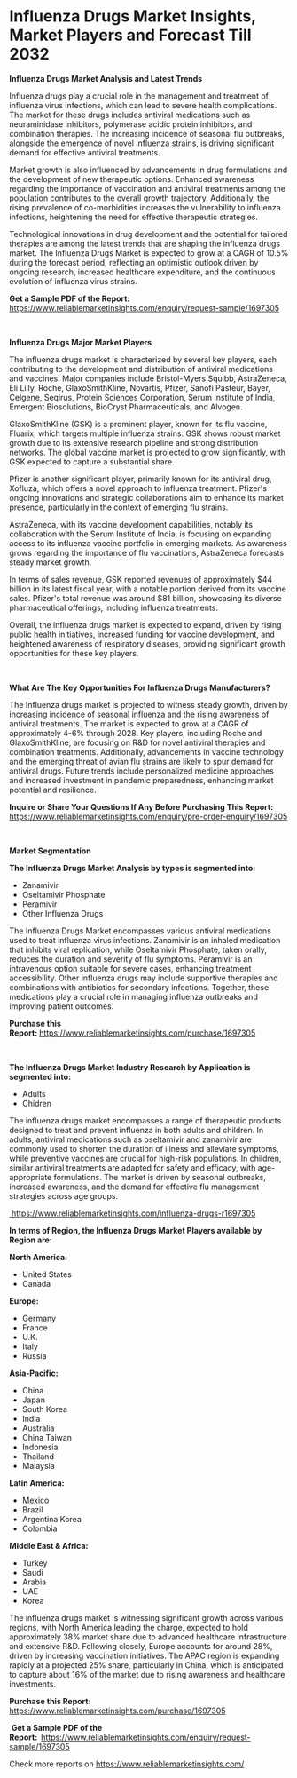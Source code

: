 <p><h1>Influenza Drugs Market Insights, Market Players and Forecast Till 2032</h1></p><p><strong>Influenza Drugs Market Analysis and Latest Trends</strong></p>
<p><p>Influenza drugs play a crucial role in the management and treatment of influenza virus infections, which can lead to severe health complications. The market for these drugs includes antiviral medications such as neuraminidase inhibitors, polymerase acidic protein inhibitors, and combination therapies. The increasing incidence of seasonal flu outbreaks, alongside the emergence of novel influenza strains, is driving significant demand for effective antiviral treatments.</p><p>Market growth is also influenced by advancements in drug formulations and the development of new therapeutic options. Enhanced awareness regarding the importance of vaccination and antiviral treatments among the population contributes to the overall growth trajectory. Additionally, the rising prevalence of co-morbidities increases the vulnerability to influenza infections, heightening the need for effective therapeutic strategies.</p><p>Technological innovations in drug development and the potential for tailored therapies are among the latest trends that are shaping the influenza drugs market. The Influenza Drugs Market is expected to grow at a CAGR of 10.5% during the forecast period, reflecting an optimistic outlook driven by ongoing research, increased healthcare expenditure, and the continuous evolution of influenza virus strains.</p></p>
<p><strong>Get a Sample PDF of the Report:&nbsp;</strong> <a href="https://www.reliablemarketinsights.com/enquiry/request-sample/1697305?utm_campaign=2240&utm_medium=2&utm_source=Github&utm_content=ia&utm_term=08032025&utm_id=influenza-drugs">https://www.reliablemarketinsights.com/enquiry/request-sample/1697305</a></p>
<p>&nbsp;</p>
<p><strong>Influenza Drugs Major Market Players</strong></p>
<p><p>The influenza drugs market is characterized by several key players, each contributing to the development and distribution of antiviral medications and vaccines. Major companies include Bristol-Myers Squibb, AstraZeneca, Eli Lilly, Roche, GlaxoSmithKline, Novartis, Pfizer, Sanofi Pasteur, Bayer, Celgene, Seqirus, Protein Sciences Corporation, Serum Institute of India, Emergent Biosolutions, BioCryst Pharmaceuticals, and Alvogen.</p><p>GlaxoSmithKline (GSK) is a prominent player, known for its flu vaccine, Fluarix, which targets multiple influenza strains. GSK shows robust market growth due to its extensive research pipeline and strong distribution networks. The global vaccine market is projected to grow significantly, with GSK expected to capture a substantial share.</p><p>Pfizer is another significant player, primarily known for its antiviral drug, Xofluza, which offers a novel approach to influenza treatment. Pfizer's ongoing innovations and strategic collaborations aim to enhance its market presence, particularly in the context of emerging flu strains.</p><p>AstraZeneca, with its vaccine development capabilities, notably its collaboration with the Serum Institute of India, is focusing on expanding access to its influenza vaccine portfolio in emerging markets. As awareness grows regarding the importance of flu vaccinations, AstraZeneca forecasts steady market growth.</p><p>In terms of sales revenue, GSK reported revenues of approximately $44 billion in its latest fiscal year, with a notable portion derived from its vaccine sales. Pfizer's total revenue was around $81 billion, showcasing its diverse pharmaceutical offerings, including influenza treatments. </p><p>Overall, the influenza drugs market is expected to expand, driven by rising public health initiatives, increased funding for vaccine development, and heightened awareness of respiratory diseases, providing significant growth opportunities for these key players.</p></p>
<p>&nbsp;</p>
<p><strong>What Are The Key Opportunities For Influenza Drugs Manufacturers?</strong></p>
<p><p>The Influenza drugs market is projected to witness steady growth, driven by increasing incidence of seasonal influenza and the rising awareness of antiviral treatments. The market is expected to grow at a CAGR of approximately 4-6% through 2028. Key players, including Roche and GlaxoSmithKline, are focusing on R&D for novel antiviral therapies and combination treatments. Additionally, advancements in vaccine technology and the emerging threat of avian flu strains are likely to spur demand for antiviral drugs. Future trends include personalized medicine approaches and increased investment in pandemic preparedness, enhancing market potential and resilience.</p></p>
<p><strong>Inquire or Share Your Questions If Any Before Purchasing This Report:</strong> <a href="https://www.reliablemarketinsights.com/enquiry/pre-order-enquiry/1697305?utm_campaign=2240&utm_medium=2&utm_source=Github&utm_content=ia&utm_term=08032025&utm_id=influenza-drugs">https://www.reliablemarketinsights.com/enquiry/pre-order-enquiry/1697305</a></p>
<p>&nbsp;</p>
<p><strong>Market Segmentation</strong></p>
<p><strong>The Influenza Drugs Market Analysis by types is segmented into:</strong></p>
<p><ul><li>Zanamivir</li><li>Oseltamivir Phosphate</li><li>Peramivir</li><li>Other Influenza Drugs</li></ul></p>
<p><p>The Influenza Drugs Market encompasses various antiviral medications used to treat influenza virus infections. Zanamivir is an inhaled medication that inhibits viral replication, while Oseltamivir Phosphate, taken orally, reduces the duration and severity of flu symptoms. Peramivir is an intravenous option suitable for severe cases, enhancing treatment accessibility. Other influenza drugs may include supportive therapies and combinations with antibiotics for secondary infections. Together, these medications play a crucial role in managing influenza outbreaks and improving patient outcomes.</p></p>
<p><strong>Purchase this Report:&nbsp;</strong><a href="https://www.reliablemarketinsights.com/purchase/1697305?utm_campaign=2240&utm_medium=2&utm_source=Github&utm_content=ia&utm_term=08032025&utm_id=influenza-drugs">https://www.reliablemarketinsights.com/purchase/1697305</a></p>
<p>&nbsp;</p>
<p><strong>The Influenza Drugs Market Industry Research by Application is segmented into:</strong></p>
<p><ul><li>Adults</li><li>Chidren</li></ul></p>
<p><p>The influenza drugs market encompasses a range of therapeutic products designed to treat and prevent influenza in both adults and children. In adults, antiviral medications such as oseltamivir and zanamivir are commonly used to shorten the duration of illness and alleviate symptoms, while preventive vaccines are crucial for high-risk populations. In children, similar antiviral treatments are adapted for safety and efficacy, with age-appropriate formulations. The market is driven by seasonal outbreaks, increased awareness, and the demand for effective flu management strategies across age groups.</p></p>
<p><a href="https://www.reliablemarketinsights.com/influenza-drugs-r1697305?utm_campaign=2240&utm_medium=2&utm_source=Github&utm_content=ia&utm_term=08032025&utm_id=influenza-drugs">&nbsp;https://www.reliablemarketinsights.com/influenza-drugs-r1697305</a></p>
<p><strong>In terms of Region, the Influenza Drugs Market Players available by Region are:</strong></p>
<p>
    <p> <strong> North America: </strong>
        <ul>
            <li>United States</li>
            <li>Canada</li>
        </ul>
        </p> 
    <p> <strong> Europe: </strong>
        <ul>
            <li>Germany</li>
            <li>France</li>
            <li>U.K.</li>
            <li>Italy</li>
            <li>Russia</li>
        </ul>
        </p> 
    <p> <strong> Asia-Pacific: </strong>
        <ul>
            <li>China</li>
            <li>Japan</li>
            <li>South Korea</li>
            <li>India</li>
            <li>Australia</li>
            <li>China Taiwan</li>
            <li>Indonesia</li>
            <li>Thailand</li>
            <li>Malaysia</li>
        </ul>
        </p> 
    <p> <strong> Latin America: </strong>
        <ul>
            <li>Mexico</li>
            <li>Brazil</li>
            <li>Argentina Korea</li>
            <li>Colombia</li>
        </ul>
        </p> 
    <p> <strong> Middle East & Africa: </strong>
        <ul>
            <li>Turkey</li>
            <li>Saudi</li>
            <li>Arabia</li>
            <li>UAE</li>
            <li>Korea</li>
        </ul>
    </p>
    </p>
<p><p>The influenza drugs market is witnessing significant growth across various regions, with North America leading the charge, expected to hold approximately 38% market share due to advanced healthcare infrastructure and extensive R&D. Following closely, Europe accounts for around 28%, driven by increasing vaccination initiatives. The APAC region is expanding rapidly at a projected 25% share, particularly in China, which is anticipated to capture about 16% of the market due to rising awareness and healthcare investments.</p></p>
<p><strong>Purchase this Report: </strong><a href="https://www.reliablemarketinsights.com/purchase/1697305?utm_campaign=2240&utm_medium=2&utm_source=Github&utm_content=ia&utm_term=08032025&utm_id=influenza-drugs">https://www.reliablemarketinsights.com/purchase/1697305</a></p>
<p>&nbsp;<strong>Get a Sample PDF of the Report:&nbsp;&nbsp;</strong><a href="https://www.reliablemarketinsights.com/enquiry/request-sample/1697305?utm_campaign=2240&utm_medium=2&utm_source=Github&utm_content=ia&utm_term=08032025&utm_id=influenza-drugs">https://www.reliablemarketinsights.com/enquiry/request-sample/1697305</a></p>
<p><strong></strong></p>
<p>Check more reports on <a href="https://www.reliablemarketinsights.com/?utm_campaign=2240&utm_medium=2&utm_source=Github&utm_content=ia&utm_term=08032025&utm_id=influenza-drugs">https://www.reliablemarketinsights.com/</a></p>